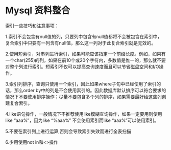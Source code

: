 # Mysql 资料整合


索引一些技巧和注意事项：

1.索引不会包含有null值的列，只要列中包含有null值都将不会被包含在索引中，复合索引中只要有一列含有null值，那么这一列对于此复合索引就是无效的。

2.使用短索引，对串列进行索引，如果可能应该指定一个前缀长度。例如，如果有一个char(255)的列，如果在前10个或20个字符内，多数值是惟一的，那么就不要对整个列进行索引。短索引不仅可以提高查询速度而且可以节省磁盘空间和I/O操作。

3.索引列排序，查询只使用一个索引，因此如果where子句中已经使用了索引的话，那么order by中的列是不会使用索引的。因此数据库默认排序可以符合要求的情况下不要使用排序操作；尽量不要包含多个列的排序，如果需要最好给这些列创建复合索引。

4.like语句操作，一般情况下不推荐使用like模糊查询操作，如果一定要用则使用like “aaa%”，因为like “%aaa%” 不会使用索引而like “aaa%”可以使用索引。

5.不要在索引列上进行运算,否则会导致索引失效而进行全表扫描

6.少用使用not in和<>操作
